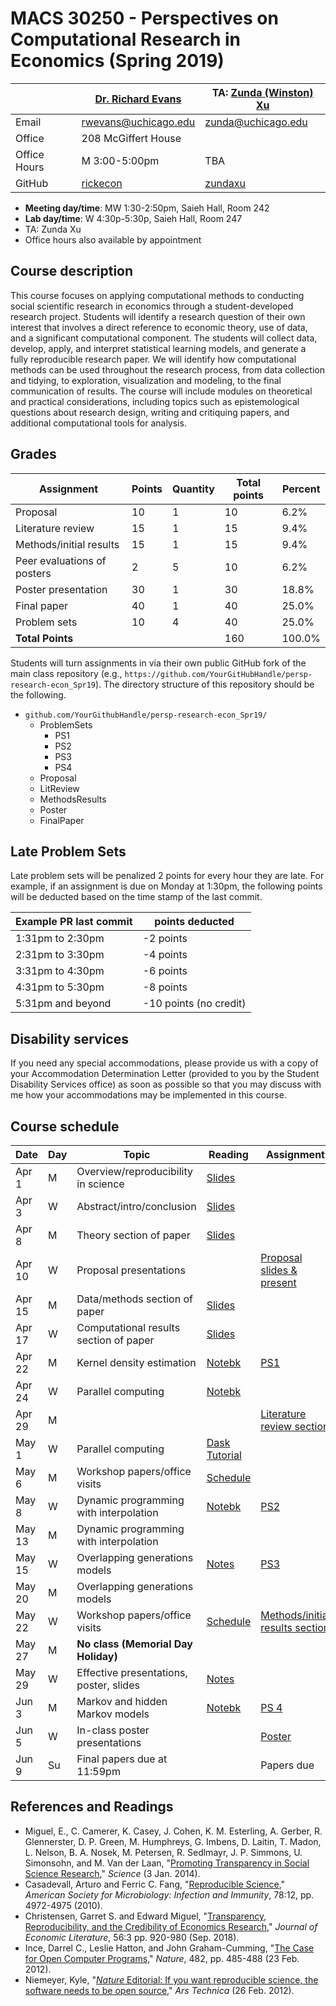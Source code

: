# MACS 30250 - Perspectives on Computational Research in Economics (Spring 2019)

|  | [Dr. Richard Evans](https://sites.google.com/site/rickecon/) | TA: [Zunda (Winston) Xu](https://github.com/zundaxu) |
|--------------|--------------------------------------------------------------|----------------------------------------------------|
| Email | rwevans@uchicago.edu | zunda@uchicago.edu |
| Office | 208 McGiffert House |                    |
| Office Hours | M 3:00-5:00pm | TBA |
| GitHub | [rickecon](https://github.com/rickecon) | [zundaxu](https://github.com/zundaxu) |

* **Meeting day/time**: MW 1:30-2:50pm, Saieh Hall, Room 242
* **Lab day/time**: W 4:30p-5:30p, Saieh Hall, Room 247
* TA: Zunda Xu
* Office hours also available by appointment

## Course description

This course focuses on applying computational methods to conducting social scientific research in economics through a student-developed research project. Students will identify a research question of their own interest that involves a direct reference to economic theory, use of data, and a significant computational component. The students will collect data, develop, apply, and interpret statistical learning models, and generate a fully reproducible research paper. We will identify how computational methods can be used throughout the research process, from data collection and tidying, to exploration, visualization and modeling, to the final communication of results. The course will include modules on theoretical and practical considerations, including topics such as epistemological questions about research design, writing and critiquing papers, and additional computational tools for analysis.

## Grades

|     Assignment              | Points | Quantity | Total points | Percent |
|-----------------------------|--------|----------|--------------|---------|
| Proposal                    |    10  |      1   |        10    |   6.2%  |
| Literature review           |    15  |      1   |        15    |   9.4%  |
| Methods/initial results     |    15  |      1   |        15    |   9.4%  |
| Peer evaluations of posters |     2  |      5   |        10    |   6.2%  |
| Poster presentation         |    30  |      1   |        30    |  18.8%  |
| Final paper                 |    40  |      1   |        40    |  25.0%  |
| Problem sets                |    10  |      4   |        40    |  25.0%  |
| **Total Points**            |        |          |       160    | 100.0%  |

Students will turn assignments in via their own public GitHub fork of the main class repository (e.g., `https://github.com/YourGitHubHandle/persp-research-econ_Spr19`). The directory structure of this repository should be the following.

* `github.com/YourGithubHandle/persp-research-econ_Spr19/`
  * ProblemSets
    * PS1
    * PS2
    * PS3
    * PS4
  * Proposal
  * LitReview
  * MethodsResults
  * Poster
  * FinalPaper


## Late Problem Sets

Late problem sets will be penalized 2 points for every hour they are late. For example, if an assignment is due on Monday at 1:30pm, the following points will be deducted based on the time stamp of the last commit.

| Example PR last commit | points deducted |
| ---------------------- | --------------- |
| 1:31pm to 2:30pm       | -2 points       |
| 2:31pm to 3:30pm       | -4 points       |
| 3:31pm to 4:30pm       | -6 points       |
| 4:31pm to 5:30pm       | -8 points       |
| 5:31pm and beyond      | -10 points (no credit) |


## Disability services

If you need any special accommodations, please provide us with a copy of your Accommodation Determination Letter (provided to you by the Student Disability Services office) as soon as possible so that you may discuss with me how your accommodations may be implemented in this course.


## Course schedule

| Date | Day | Topic | Reading | Assignment |
|------|-----|-------|---------|------------|
| Apr  1 | M | Overview/reproducibility in science | [Slides](Slides/Reprod_slides.pdf) |  |
| Apr  3 | W | Abstract/intro/conclusion | [Slides](Slides/IntroAbsConcl_slides.pdf) |  |
| Apr  8 | M | Theory section of paper | [Slides](Slides/TheorySection_slides.pdf) |  |
| Apr 10 | W | Proposal presentations |  | [Proposal slides & present](https://github.com/UC-MACSS/persp-research-econ_Spr19/blob/master/Assignments/project-proposal.md) |
| Apr 15 | M | Data/methods section of paper | [Slides](Slides/DataSection_slides.pdf) |  |
| Apr 17 | W | Computational results section of paper | [Slides](Slides/ResultsSection_slides.pdf) |  |
| Apr 22 | M | Kernel density estimation | [Notebk](Notebooks/KDE/KDE.ipynb) | [PS1](Assignments/PS1/PS1.pdf) |
| Apr 24 | W | Parallel computing | [Notebk](Notebooks/Parallel/parallel.ipynb) |  |
| Apr 29 | M |  |  | [Literature review section](https://github.com/UC-MACSS/persp-research-econ_Spr19/blob/master/Assignments/lit-review.md) |
| May  1 | W | Parallel computing | [Dask Tutorial](https://github.com/dask/dask-tutorial) |  |
| May  6 | M | Workshop papers/office visits | [Schedule](https://github.com/UC-MACSS/persp-research-econ_Spr19/blob/master/OfficeVisits/README.md) |  |
| May  8 | W | Dynamic programming with interpolation | [Notebk](Notebooks/DynProgIntpl/DynProgIntpl.ipynb) | [PS2](Assignments/PS2/PS2.pdf) |
| May 13 | M | Dynamic programming with interpolation |  |  |
| May 15 | W | Overlapping generations models | [Notes](Notes/OGtext_ch02.pdf) | [PS3](Assignments/PS3/PS3.pdf) |
| May 20 | M | Overlapping generations models |  |  |
| May 22 | W | Workshop papers/office visits | [Schedule](https://github.com/UC-MACSS/persp-research-econ_Spr19/blob/master/OfficeVisits/README.md) | [Methods/initial results section](https://github.com/UC-MACSS/persp-research-econ_Spr19/blob/master/Assignments/methods-results.md) |
| May 27 | M | **No class (Memorial Day Holiday)** |  |  |
| May 29 | W | Effective presentations, poster, slides | [Notes](https://github.com/UC-MACSS/persp-research-econ_Spr19/blob/master/Assignments/poster.md)  |  |
| Jun  3 | M | Markov and hidden Markov models | [Notebk](Notebooks/Markov/Markov.ipynb) | [PS 4](Assignments/PS4/PS4.pdf) |
| Jun  5 | W | In-class poster presentations |  | [Poster](https://github.com/UC-MACSS/persp-research-econ_Spr19/blob/master/Assignments/poster.md) |
| Jun  9 | Su | Final papers due at 11:59pm |  | Papers due |


## References and Readings

* Miguel, E., C. Camerer, K. Casey, J. Cohen, K. M. Esterling, A. Gerber, R. Glennerster, D. P. Green, M. Humphreys, G. Imbens, D. Laitin, T. Madon, L. Nelson, B. A. Nosek, M. Petersen, R. Sedlmayr, J. P. Simmons, U. Simonsohn, and M. Van der Laan, "[Promoting Transparency in Social Science Research](http://science.sciencemag.org/content/343/6166/30)," *Science* (3 Jan. 2014).
* Casadevall, Arturo and Ferric C. Fang, "[Reproducible Science](https://iai.asm.org/content/78/12/4972)," *American Society for Microbiology: Infection and Immunity*, 78:12, pp. 4972-4975 (2010).
* Christensen, Garret S. and Edward Miguel, "[Transparency, Reproducibility, and the Credibility of Economics Research](https://www.aeaweb.org/articles?id=10.1257/jel.20171350)," *Journal of Economic Literature*, 56:3 pp. 920-980 (Sep. 2018).
* Ince, Darrel C., Leslie Hatton, and John Graham-Cumming, "[The Case for Open Computer Programs](https://www.nature.com/articles/nature10836)," *Nature*, 482, pp. 485-488 (23 Feb. 2012).
* Niemeyer, Kyle, "[*Nature* Editorial: If you want reproducible science, the software needs to be open source](https://arstechnica.com/science/2012/02/science-code-should-be-open-source-according-to-editorial/)," *Ars Technica* (26 Feb. 2012).


